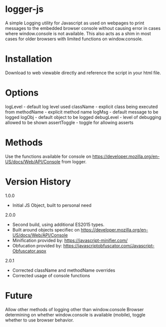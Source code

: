 logger-js
=========

A simple Logging utility for Javascript as used on webpages to print messages to the embedded browser console without causing error in cases where window.console is not available.  This also acts as a shim in most cases for older browsers with limited functions on window.console.

Installation
============

Download to web viewable directly and reference the script in your html file.

<script src="${install-directory}/logger.js></script>

Usage
=============
<script>
	var logger = new loggerJS(options);
</script>

Options
=============
logLevel - default log level used
className - explicit class being executed from
methodName - explicit method name
logMsg - default message to be logged
logObj - default object to be logged
debugLevel - level of debugging allowed to be shown
assertToggle - toggle for allowing asserts

Methods
=============

Use the functions available for console on https://developer.mozilla.org/en-US/docs/Web/API/Console from logger.

Version History
=============

1.0.0 
- Initial JS Object, built to personal need

2.0.0
- Second build, using additional ES2015 types.
- Built around objects specifiec on https://developer.mozilla.org/en-US/docs/Web/API/Console
- Minification provided by: https://javascript-minifier.com/
- Obfucation provided by: https://javascriptobfuscator.com/Javascript-Obfuscator.aspx

2.0.1
- Corrected className and methodName overrides
- Corrected usage of console functions

Future
=============
Allow other methods of logging other than window.console
Browser determining on whether window.console is available (mobile), toggle whether to use browser behavior.